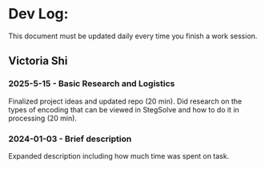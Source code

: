 # Dev Log:

This document must be updated daily every time you finish a work session.

## Victoria Shi

### 2025-5-15 - Basic Research and Logistics
Finalized project ideas and updated repo (20 min). Did research on the types of encoding that can be viewed in StegSolve and how to do it in processing (20 min).
### 2024-01-03 - Brief description
Expanded description including how much time was spent on task.
